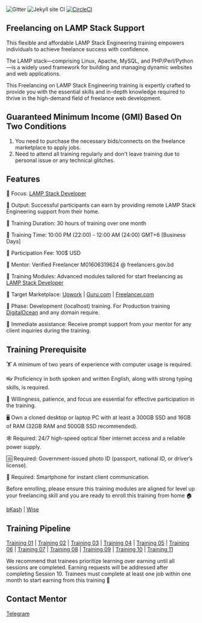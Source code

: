 ![Gitter](https://badges.gitter.im/School-Of-Freelancing/Lobby.svg)
![Jekyll site CI](https://github.com/SchoolOfFreelancing/BackOffice/workflows/Jekyll%20site%20CI/badge.svg?branch=master)
[![CircleCI](https://dl.circleci.com/status-badge/img/gh/SchoolOfFreelancing/Freelancing-On-LAMP-Stack/tree/main.svg?style=svg)](https://dl.circleci.com/status-badge/redirect/gh/SchoolOfFreelancing/Freelancing-On-LAMP-Stack/tree/main)

## Freelancing on LAMP Stack Support

This flexible and affordable LAMP Stack Engineering training empowers individuals to achieve freelance success with confidence.

The LAMP stack—comprising Linux, Apache, MySQL, and PHP/Perl/Python—is a widely used framework for building and managing dynamic websites and web applications.

This Freelancing on LAMP Stack Engineering training is expertly crafted to provide you with the essential skills and in-depth knowledge required to thrive in the high-demand field of freelance web development.

## Guaranteed Minimum Income (GMI) Based On Two Conditions
1) You need to purchase the necessary bids/connects on the freelance marketplace to apply jobs.
2) Need to attend all training regularly and don't leave training due to personal issue or any technical glitches.


## Features 

📢 Focus: [LAMP Stack Developer](https://www.upwork.com/hire/lamp-freelancers/) 

📢 Output: Successful participants can earn by providing remote LAMP Stack Engineering support from their home.

📢 Training Duration: 30 hours of training over one month

📢 Training Time: 10:00 PM (22:00) - 12:00 AM (24:00) GMT+6 [Business Days]

📢 Participation Fee: 100$ USD

📢 Mentor: Verified Freelancer M01606319624 @ freelancers.gov.bd

📢 Training Modules: Advanced modules tailored for start freelancing as [LAMP Stack Developer](https://www.upwork.com/hire/lamp-freelancers/) 
 
📢 Target Marketplace: [Upwork](https://www.upwork.com/) | [Guru.com](https://www.guru.com/) | [Freelancer.com](https://www.freelancer.com/) 

📢 Phase: Development (localhost) training. For Production training [DigitalOcean](https://try.digitalocean.com/freetrialoffer/) and any domain require.

📢 Immediate assistance: Receive prompt support from your mentor for any client inquiries during the training.

## Training Prerequisite

🏋️ A minimum of two years of experience with computer usage is required.

👓 Proficiency in both spoken and written English, along with strong typing skills, is required.

🚴 Willingness, patience, and focus are essential for effective participation in the training.

🖥 Own a cloned desktop or laptop PC with at least a 300GB SSD and 16GB of RAM (32GB RAM and 500GB SSD recommended).

🕸 Required: 24/7 high-speed optical fiber internet access and a reliable power supply. 

🆔 Required: Government-issued photo ID (passport, national ID, or driver’s license).

📱 Required: Smartphone for instant client communication.

Before enrolling, please ensure this training modules are aligned for level up your freelancing skill and you are ready to enroll this training from home 🏠

[bKash](https://shop.bkash.com/school-of-freelancing018907576/pay/bdt31000/mT8noZ) | [Wise](https://www.wise.com/) 

## Training Pipeline
[Training 01](https://docs.google.com/document/d/1mZPprLOzgYby80yNsWTaGS8tbAMTBKgH8YJDdI1Qxq8/edit?usp=sharing) |
[Training 02](https://docs.google.com/document/d/1RxQ2RRDnRac60MnZEFUkenbNvyHG9sMv2IrVajtRIm4/edit?usp=sharing) |
[Training 03](https://docs.google.com/document/d/1A9YpgJVa1AuSIRCjOW6QvdEBZzmB9HQKgPrANSsz1H8/edit?usp=sharing) |
[Training 04](https://docs.google.com/document/d/15wrZuqa7j2YOOT6YRqwCj33IcIvYrCHktiOIP0SI_P8/edit?usp=sharing) |
[Training 05](https://docs.google.com/document/d/1yvnSm3bSsmBMBqimPHdh-9qBadA5Pj5zZ1qvKjU2epU/edit?usp=sharing) |
[Training 06](https://docs.google.com/document/d/1Lfz7MrDRrgbuTc6wvI-ONaQ8kdn9e9YZ6BSFUUGB1As/edit?usp=sharing) |
[Training 07](https://docs.google.com/document/d/1ma7cVSCAV5IpXVwWw3y2dSCbUFwASdoZZISssCUswos/edit?usp=sharing) |
[Training 08](https://docs.google.com/document/d/1WEWfzxNwF8-ZwIidqb-VuyPcnAqg-y5nLr8hqMIAcUQ/edit?usp=sharing) |
[Training 09](https://docs.google.com/document/d/1ZSjTAdqflOkjbkrtmNCSgYDLN11-C_SNymW9KMRwu8s/edit?usp=sharing) |
[Training 10](https://docs.google.com/document/d/14Q9RUtjGyfNoardASiqYHdbK7UiwqWpbAUORQJp9caM/edit?usp=sharing) |
[Training 11](https://docs.google.com/document/d/1BXNdeKYwCd04Aq82xmqBCdwhh93jvKQr2goz715SF6U/edit?usp=sharing) 

We recommend that trainees prioritize learning over earning until all sessions are completed. Earning requests will be addressed after completing Session 10. Trainees must complete at least one job within one month to start earning from this training 🚀

## Contact Mentor
[Telegram](https://t.me/SchoolOfFreelancingTraining) 





